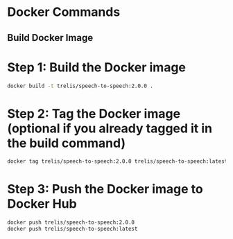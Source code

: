 # Docker Commands

## Build Docker Image
# Step 1: Build the Docker image
```bash
docker build -t trelis/speech-to-speech:2.0.0 .
```

# Step 2: Tag the Docker image (optional if you already tagged it in the build command)
```bash
docker tag trelis/speech-to-speech:2.0.0 trelis/speech-to-speech:latest
```

# Step 3: Push the Docker image to Docker Hub
```bash
docker push trelis/speech-to-speech:2.0.0
docker push trelis/speech-to-speech:latest
```